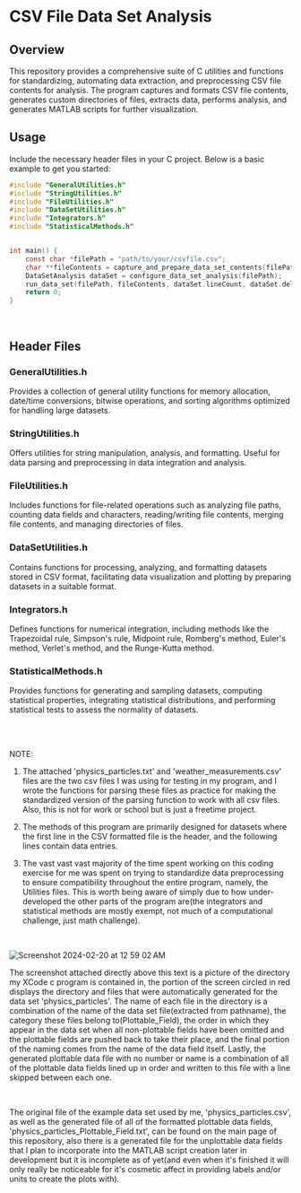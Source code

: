 # CSV File Data Set Analysis

## Overview
This repository provides a comprehensive suite of C utilities and functions for standardizing, automating data extraction, and preprocessing CSV file contents for analysis. The program captures and formats CSV file contents, generates custom directories of files, extracts data, performs analysis, and generates MATLAB scripts for further visualization.
<br/>

## Usage

Include the necessary header files in your C project. Below is a basic example to get you started:

```c
#include "GeneralUtilities.h"
#include "StringUtilities.h"
#include "FileUtilities.h"
#include "DataSetUtilities.h"
#include "Integrators.h"
#include "StatisticalMethods.h"


int main() {
    const char *filePath = "path/to/your/csvfile.csv";
    char **fileContents = capture_and_prepare_data_set_contents(filePath);
    DataSetAnalysis dataSet = configure_data_set_analysis(filePath);
    run_data_set(filePath, fileContents, dataSet.lineCount, dataSet.delimiter);
    return 0;
}
```

<br/>

## Header Files

### GeneralUtilities.h

Provides a collection of general utility functions for memory allocation, date/time conversions, bitwise operations, and sorting algorithms optimized for handling large datasets.
<br/>

### StringUtilities.h

Offers utilities for string manipulation, analysis, and formatting. Useful for data parsing and preprocessing in data integration and analysis.
<br/>

### FileUtilities.h

Includes functions for file-related operations such as analyzing file paths, counting data fields and characters, reading/writing file contents, merging file contents, and managing directories of files.
<br/>

### DataSetUtilities.h

Contains functions for processing, analyzing, and formatting datasets stored in CSV format, facilitating data visualization and plotting by preparing datasets in a suitable format.
<br/>

### Integrators.h

Defines functions for numerical integration, including methods like the Trapezoidal rule, Simpson's rule, Midpoint rule, Romberg's method, Euler's method, Verlet's method, and the Runge-Kutta method.
<br/>

### StatisticalMethods.h

Provides functions for generating and sampling datasets, computing statistical properties, integrating statistical distributions, and performing statistical tests to assess the normality of datasets.
<br/>





<br/>
<br/>

NOTE: 

1. The attached 'physics_particles.txt' and 'weather_measurements.csv' files are the two csv files I was using for testing in my program, and I wrote the functions for parsing these files as practice for making the standardized version of the parsing function to work with all csv files. Also, this is not for work or school but is just a freetime project.

2. The methods of this program are primarily designed for datasets where the first line in the CSV formatted file is the header, and the following lines contain data entries.

3. The vast vast vast majority of the time spent working on this coding exercise for me was spent on trying to standardize data preprocessing to ensure compatibility throughout the entire program, namely, the Utilities files. This is worth being aware of simply due to how under-developed the other parts of the program are(the integrators and statistical methods are mostly exempt, not much of a computational challenge, just math challenge).

<br/>

![Screenshot 2024-02-20 at 12 59 02 AM](https://github.com/DavidRichardson02/CSV-File-Data-Set-Analysis/assets/144840390/da25c0f9-ca64-4e64-96b1-d33eb89e974c)
<br/>

The screenshot attached directly above this text is a picture of the directory my XCode c program is contained in, the portion of the screen circled in red displays the directory and files that were automatically generated for the data set 'physics_particles'. The name of each file in the directory is a combination of the name of the data set file(extracted from pathname), the category these files belong to(Plottable_Field), the order in which they appear in the data set when all non-plottable fields have been omitted and the plottable fields are pushed back to take their place, and the final portion of the naming comes from the name of the data field itself. Lastly, the generated plottable data file with no number or name is a combination of all of the plottable data fields lined up in order and written to this file with a line skipped between each one. 

<br/>

The original file of the example data set used by me, 'physics_particles.csv', as well as the generated file of all of the formatted plottable data fields, 'physics_particles_Plottable_Field.txt', can be found on the main page of this repository, also there is a generated file for the unplottable data fields that I plan to incorporate into the MATLAB script creation later in development but it is incomplete as of yet(and even when it's finished it will only really be noticeable for it's cosmetic affect in providing labels and/or units to create the plots with).





